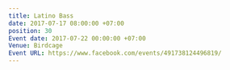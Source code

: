 ```yaml
---
title: Latino Bass
date: 2017-07-17 08:00:00 +07:00
position: 30
Event date: 2017-07-22 00:00:00 +07:00
Venue: Birdcage
Event URL: https://www.facebook.com/events/491738124496819/
---
```


